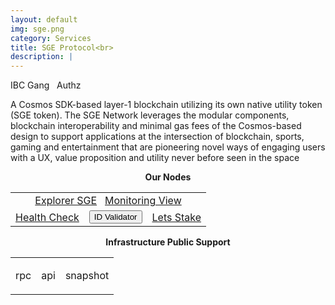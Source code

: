 ```yaml
---
layout: default
img: sge.png
category: Services
title: SGE Protocol<br>
description: |
---
```


<span  class="badge badge-primary" data-toggle="tooltip" data-html="true" title="<b>SGE <=> Osmosis</b>">IBC Gang</span>
&nbsp;
<span  class="badge badge-primary" data-toggle="tooltip" data-html="true" title="<b>enabled</b>">Authz</span>


A Cosmos SDK-based layer-1 blockchain utilizing its own native utility token (SGE token). The SGE Network leverages the modular components, blockchain interoperability and minimal gas fees of the Cosmos-based design to support applications at the intersection of blockchain, sports, gaming and entertainment that are pioneering novel ways of engaging users with a UX, value proposition and utility never before seen in the space


<p align="center"><b>Our Nodes </b></p>
<table class="table">
<tr>
   <td colspan=3 style="text-align: center" class="justify-content-center">
       <a href="https://ping.pub/sge/staking/sgevaloper1rhmrwq4xket2ua4s7nqunnne8kzfz4w34082zv" class="btn btn-success margin-top" target="_blank">Explorer SGE</a>
       &nbsp;
         <a href="https://snapshots.raintank.io/dashboard/snapshot/0aY5X30x5fT7GQq1qJOFfHj5ELmjyQ4g" class="btn btn-success margin-top">Monitoring View</a> 
   </td>
</tr>
<tr>
   <td>
       <a href="https://health.roomit.xyz/status/roomit-mainnet/" class="btn btn-info margin-top" target="_blank">Health Check</a>
   </td> 
   <td>
      <button onclick="clip_sge_three()"  class="btn btn-warning margin-top">ID Validator</button>
      <input type="text" id="clip_sge" value="sgevaloper1rhmrwq4xket2ua4s7nqunnne8kzfz4w34082zv" hidden=true> 
   </td>
   <td>
      <a href="https://ping.pub/sge/staking/sgevaloper1rhmrwq4xket2ua4s7nqunnne8kzfz4w34082zv" class="btn btn-danger margin-top" target="_blank">Lets Stake</a>
   </td>
</tr>
</table>

<p align="center"><b>Infrastructure Public Support</b></p>
<table>
<tr>
   <td ><p class="badge badge-primary">rpc</p></td>
   <td ><p class="badge badge-primary">api</p></td>
   <td ><p class="badge badge-primary">snapshot</p></td>
</tr>
</table>